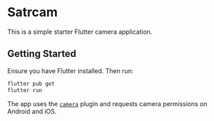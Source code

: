 # Satrcam

This is a simple starter Flutter camera application.

## Getting Started

Ensure you have Flutter installed. Then run:

```bash
flutter pub get
flutter run
```

The app uses the [`camera`](https://pub.dev/packages/camera) plugin and requests camera permissions on Android and iOS.
